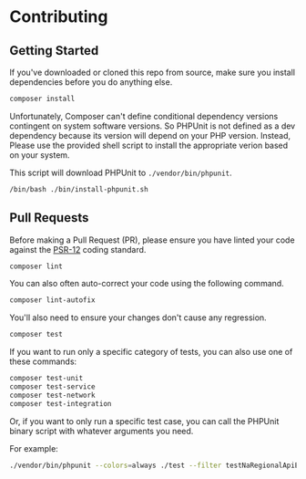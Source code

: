 # Contributing

## Getting Started

If you've downloaded or cloned this repo from source, make sure you install dependencies before
you do anything else.

```bash
composer install
```

Unfortunately, Composer can't define conditional dependency versions contingent on system software versions.
So PHPUnit is not defined as a dev dependency because its version will depend on your PHP version. Instead,
Please use the provided shell script to install the appropriate verion based on your system.

This script will download PHPUnit to `./vendor/bin/phpunit`.

```bash
/bin/bash ./bin/install-phpunit.sh
```

## Pull Requests

Before making a Pull Request (PR), please ensure you have linted your code against the [PSR-12](https://www.php-fig.org/psr/psr-12/) coding standard.

```bash
composer lint
```

You can also often auto-correct your code using the following command.

```bash
composer lint-autofix
```

You'll also need to ensure your changes don't cause any regression.

```bash
composer test
```

If you want to run only a specific category of tests, you can also use one of these commands:

```bash
composer test-unit
composer test-service
composer test-network
composer test-integration
```

Or, if you want to only run a specific test case, you can call the PHPUnit binary script with whatever arguments
you need.

For example:

```bash
./vendor/bin/phpunit --colors=always ./test --filter testNaRegionalApiEnvironmentSelection
```
